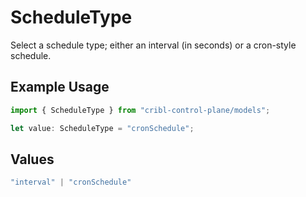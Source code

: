 # ScheduleType

Select a schedule type; either an interval (in seconds) or a cron-style schedule.

## Example Usage

```typescript
import { ScheduleType } from "cribl-control-plane/models";

let value: ScheduleType = "cronSchedule";
```

## Values

```typescript
"interval" | "cronSchedule"
```